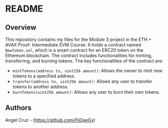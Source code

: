 # README

## Overview

This repository contains my files for the Module 3 project in the ETH + AVAX Proof: Intermediate EVM Course. It holds a contract named `NewToken.sol`, which is a smart contract for an ERC20 token on the Ethereum blockchain. The contract includes functionalities for minting, transferring, and burning tokens. The key functionalities of the contract are:

- `mintTokens(address to, uint256 amount)`: Allows the owner to mint new tokens to a specified address.
- `transfer(address to, uint256 amount)`: Allows any user to transfer tokens to another address.
- `burnTokens(uint256 amount)`: Allows any user to burn their own tokens.

## Authors
Angel Cruz - (https://github.com/PiiDeeGy)
